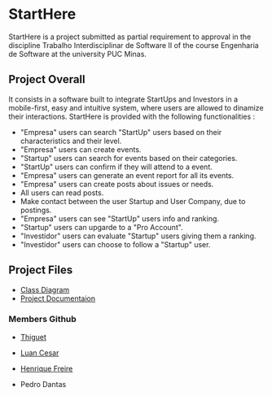 # StartHere

StartHere is a project submitted as partial requirement to approval in the discipline Trabalho Interdisciplinar de Software II of the course Engenharia de Software at the university PUC Minas.

## Project Overall 

It consists in a software built to integrate StartUps and Investors in a mobile-first, easy and intuitive system, where users are allowed to dinamize their interactions. StartHere is provided with the following functionalities :
- "Empresa" users can search "StartUp" users based on their characteristics and their level. 
- "Empresa" users can create events.
- "Startup" users can search for events based on their categories.
- "StartUp" users can confirm if they will attend to a event.
- "Empresa" users can generate an event report for all its events.
- "Empresa" users can create posts about issues or needs.
- All users can read posts.
- Make contact between the user Startup and User Company, due to postings.
- "Empresa" users can see "StartUp" users info and ranking.
- "Startup" users can upgarde to a "Pro Account".
- "Investidor" users can evaluate "Startup" users giving them a ranking.
- "Investidor" users can choose to follow a "Startup" user.

## Project Files
- [Class Diagram][classDiagram]
- [Project Documentaion][projectDoc]

### Members Github
 - [Thiguet][thiguet]
 - [Luan Cesar][luan]
 - [Henrique Freire][henrique]
 - Pedro Dantas
 

   [classDiagram]: <https://drive.google.com/file/d/1IaSaMysFd4ZHIIGA2l68B6yuGSu9OrA-/view?usp=sharing>
   [projectDoc]: <https://docs.google.com/document/d/1kKxf7-M6hG3l_UiUrU-UBfgeEIbwf2IR_tPLGJmed5U/view>
   [thiguet]: <https://github.com/thiguet>   
   [luan]: <https://github.com/luancesar>
   [henrique]: <https://github.com/henriquefreire>
